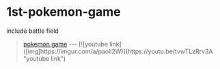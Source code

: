 # 1st-pokemon-game
include battle field

<blockquote class="imgur-embed-pub" lang="en" data-id="a/paoll2W"  ><a href="//imgur.com/a/paoll2W">pokemon game</a>
---
[![youtube link]([img]https://imgur.com/a/paoll2W)](https://youtu.be/tvwTLzRrv3A "youtube link")
